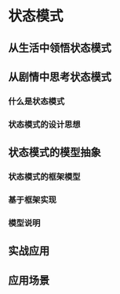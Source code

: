 # 状态模式

## 从生活中领悟状态模式

## 从剧情中思考状态模式

### 什么是状态模式

### 状态模式的设计思想

## 状态模式的模型抽象

### 状态模式的框架模型

### 基于框架实现

### 模型说明

## 实战应用

## 应用场景